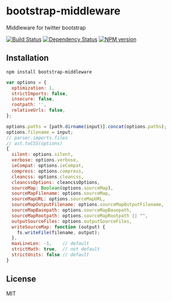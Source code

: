 # bootstrap-middleware

Middleware for twitter bootstrap

[![Build Status](https://travis-ci.org/ForbesLindesay/bootstrap-middleware.png?branch=master)](https://travis-ci.org/ForbesLindesay/bootstrap-middleware)
[![Dependency Status](https://gemnasium.com/ForbesLindesay/bootstrap-middleware.png)](https://gemnasium.com/ForbesLindesay/bootstrap-middleware)
[![NPM version](https://badge.fury.io/js/bootstrap-middleware.png)](http://badge.fury.io/js/bootstrap-middleware)

## Installation

    npm install bootstrap-middleware

```js
var options = {
  optimization: 1,
  strictImports: false,
  insecure: false,
  rootpath: '',
  relativeUrls: false,
};

options.paths = [path.dirname(input)].concat(options.paths);
options.filename = input;
// parser.imports.files
// ast.toCSS(options)
{
  silent: options.silent,
  verbose: options.verbose,
  ieCompat: options.ieCompat,
  compress: options.compress,
  cleancss: options.cleancss,
  cleancssOptions: cleancssOptions,
  sourceMap: Boolean(options.sourceMap),
  sourceMapFilename: options.sourceMap,
  sourceMapURL: options.sourceMapURL,
  sourceMapOutputFilename: options.sourceMapOutputFilename,
  sourceMapBasepath: options.sourceMapBasepath,
  sourceMapRootpath: options.sourceMapRootpath || "",
  outputSourceFiles: options.outputSourceFiles,
  writeSourceMap: function (output) {
    fs.writeFile(filename, output);
  },
  maxLineLen: -1,    // default
  strictMath: true,  // not default
  strictUnits: false // default
}
```

## License

  MIT